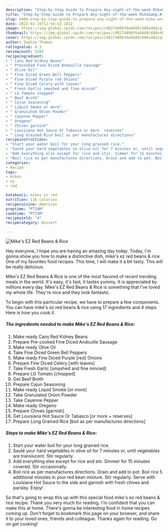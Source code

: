 ```yaml
---
description: "Step-by-Step Guide to Prepare Any-night-of-the-week Mike&amp;#39;s EZ Red Beans &amp;amp; Rice"
title: "Step-by-Step Guide to Prepare Any-night-of-the-week Mike&amp;#39;s EZ Red Beans &amp;amp; Rice"
slug: 6406-step-by-step-guide-to-prepare-any-night-of-the-week-mike-and-39-s-ez-red-beans-and-amp-rice
date: 2022-02-16T12:54:53.181Z
image: https://img-global.cpcdn.com/recipes/c9827489bf6e0489/680x482cq70/mikes-ez-red-beans-rice-recipe-main-photo.jpg
thumbnail: https://img-global.cpcdn.com/recipes/c9827489bf6e0489/680x482cq70/mikes-ez-red-beans-rice-recipe-main-photo.jpg
cover: https://img-global.cpcdn.com/recipes/c9827489bf6e0489/680x482cq70/mikes-ez-red-beans-rice-recipe-main-photo.jpg
author: Sophie Thomas
ratingvalue: 4.3
reviewcount: 5202
recipeingredient:
- " Cans Red Kidney Beans"
- " Precooked Fine Diced Andouille Sausage"
- " Olive Oil"
- " Fine Diced Green Bell Peppers"
- " Fine Diced Purple red Onions"
- " Fine Diced Celery with leaves"
- " Fresh Garlic smashed and fine minced"
- " LG Tomato chopped"
- " Beef Broth"
- " Cajun Seasoning"
- " Liquid Smoke or more"
- " Granulated Onion Powder"
- " Cayenne Pepper"
- " Oregeno"
- " Chives garnish"
- " Louisiana Hot Sauce Or Tabasco or more  reserves"
- " Long Grained Rice boil as per manufactures directions"
recipeinstructions:
- "Start your water boil for your long grained rice."
- "Sauté your hard vegetables in olive oil for 7 minutes or, until vegetables are translucent. Stir regularly."
- "Add everything else except for rice and stir. Simmer for 15 minutes covered. Stir occasionally."
- "Boil rice as per manufactures directions. Drain and add to pot. Boil rice 5 additional minutes in your red bean mixture. Stir regularly. Serve with Louisiana Hot Sauce to the side and garnish with fresh chives and parsley. Enjoy!"
categories:
- Recipe
tags:
- mikes
- ez
- red

katakunci: mikes ez red 
nutrition: 116 calories
recipecuisine: American
preptime: "PT18M"
cooktime: "PT33M"
recipeyield: "4"
recipecategory: Dessert

---
```



![Mike&#39;s EZ Red Beans &amp; Rice](https://img-global.cpcdn.com/recipes/c9827489bf6e0489/680x482cq70/mikes-ez-red-beans-rice-recipe-main-photo.jpg)

Hey everyone, I hope you are having an amazing day today. Today, I'm gonna show you how to make a distinctive dish, mike&#39;s ez red beans &amp; rice. One of my favorites food recipes. This time, I will make it a bit tasty. This will be really delicious.



Mike&#39;s EZ Red Beans &amp; Rice is one of the most favored of recent trending meals in the world. It's easy, it's fast, it tastes yummy. It is appreciated by millions every day. Mike&#39;s EZ Red Beans &amp; Rice is something that I've loved my whole life. They're nice and they look fantastic.


To begin with this particular recipe, we have to prepare a few components. You can have mike&#39;s ez red beans &amp; rice using 17 ingredients and 4 steps. Here is how you cook it.

<!--inarticleads1-->

##### The ingredients needed to make Mike&#39;s EZ Red Beans &amp; Rice:

1. Make ready  Cans Red Kidney Beans
1. Prepare  Pre-cooked Fine Diced Andouille Sausage
1. Make ready  Olive Oil
1. Take  Fine Diced Green Bell Peppers
1. Make ready  Fine Diced Purple [red] Onions
1. Prepare  Fine Diced Celery [with leaves]
1. Take  Fresh Garlic [smashed and fine minced]
1. Prepare  LG Tomato [chopped]
1. Get  Beef Broth
1. Prepare  Cajun Seasoning
1. Make ready  Liquid Smoke [or more]
1. Take  Granulated Onion Powder
1. Take  Cayenne Pepper
1. Make ready  Oregeno
1. Prepare  Chives [garnish]
1. Get  Louisiana Hot Sauce Or Tabasco [or more + reserves]
1. Prepare  Long Grained Rice [boil as per manufactures directions]




<!--inarticleads2-->

##### Steps to make Mike&#39;s EZ Red Beans &amp; Rice:

1. Start your water boil for your long grained rice.
1. Sauté your hard vegetables in olive oil for 7 minutes or, until vegetables are translucent. Stir regularly.
1. Add everything else except for rice and stir. Simmer for 15 minutes covered. Stir occasionally.
1. Boil rice as per manufactures directions. Drain and add to pot. Boil rice 5 additional minutes in your red bean mixture. Stir regularly. Serve with Louisiana Hot Sauce to the side and garnish with fresh chives and parsley. Enjoy!




So that's going to wrap this up with this special food mike&#39;s ez red beans &amp; rice recipe. Thank you very much for reading. I'm confident that you can make this at home. There's gonna be interesting food in home recipes coming up. Don't forget to bookmark this page on your browser, and share it to your loved ones, friends and colleague. Thanks again for reading. Go on get cooking!
